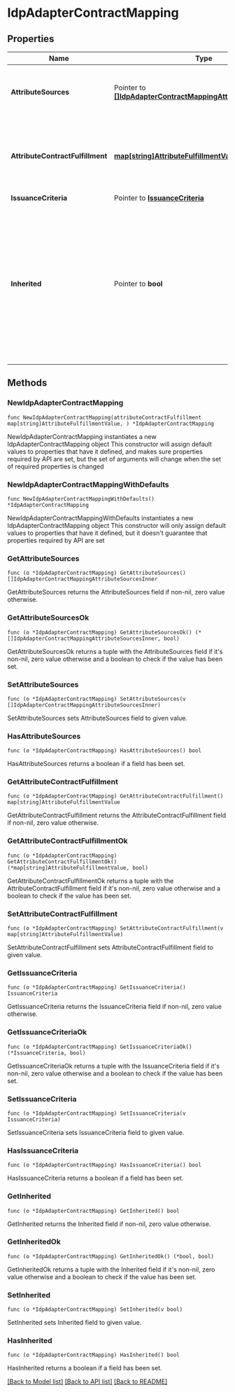 # IdpAdapterContractMapping

## Properties

Name | Type | Description | Notes
------------ | ------------- | ------------- | -------------
**AttributeSources** | Pointer to [**[]IdpAdapterContractMappingAttributeSourcesInner**](IdpAdapterContractMappingAttributeSourcesInner.md) | A list of configured data stores to look up attributes from. | [optional] 
**AttributeContractFulfillment** | [**map[string]AttributeFulfillmentValue**](AttributeFulfillmentValue.md) | A list of mappings from attribute names to their fulfillment values. | 
**IssuanceCriteria** | Pointer to [**IssuanceCriteria**](IssuanceCriteria.md) |  | [optional] 
**Inherited** | Pointer to **bool** | Whether this attribute mapping is inherited from its parent instance. If true, the rest of the properties in this model become read-only. The default value is false. | [optional] 

## Methods

### NewIdpAdapterContractMapping

`func NewIdpAdapterContractMapping(attributeContractFulfillment map[string]AttributeFulfillmentValue, ) *IdpAdapterContractMapping`

NewIdpAdapterContractMapping instantiates a new IdpAdapterContractMapping object
This constructor will assign default values to properties that have it defined,
and makes sure properties required by API are set, but the set of arguments
will change when the set of required properties is changed

### NewIdpAdapterContractMappingWithDefaults

`func NewIdpAdapterContractMappingWithDefaults() *IdpAdapterContractMapping`

NewIdpAdapterContractMappingWithDefaults instantiates a new IdpAdapterContractMapping object
This constructor will only assign default values to properties that have it defined,
but it doesn't guarantee that properties required by API are set

### GetAttributeSources

`func (o *IdpAdapterContractMapping) GetAttributeSources() []IdpAdapterContractMappingAttributeSourcesInner`

GetAttributeSources returns the AttributeSources field if non-nil, zero value otherwise.

### GetAttributeSourcesOk

`func (o *IdpAdapterContractMapping) GetAttributeSourcesOk() (*[]IdpAdapterContractMappingAttributeSourcesInner, bool)`

GetAttributeSourcesOk returns a tuple with the AttributeSources field if it's non-nil, zero value otherwise
and a boolean to check if the value has been set.

### SetAttributeSources

`func (o *IdpAdapterContractMapping) SetAttributeSources(v []IdpAdapterContractMappingAttributeSourcesInner)`

SetAttributeSources sets AttributeSources field to given value.

### HasAttributeSources

`func (o *IdpAdapterContractMapping) HasAttributeSources() bool`

HasAttributeSources returns a boolean if a field has been set.

### GetAttributeContractFulfillment

`func (o *IdpAdapterContractMapping) GetAttributeContractFulfillment() map[string]AttributeFulfillmentValue`

GetAttributeContractFulfillment returns the AttributeContractFulfillment field if non-nil, zero value otherwise.

### GetAttributeContractFulfillmentOk

`func (o *IdpAdapterContractMapping) GetAttributeContractFulfillmentOk() (*map[string]AttributeFulfillmentValue, bool)`

GetAttributeContractFulfillmentOk returns a tuple with the AttributeContractFulfillment field if it's non-nil, zero value otherwise
and a boolean to check if the value has been set.

### SetAttributeContractFulfillment

`func (o *IdpAdapterContractMapping) SetAttributeContractFulfillment(v map[string]AttributeFulfillmentValue)`

SetAttributeContractFulfillment sets AttributeContractFulfillment field to given value.


### GetIssuanceCriteria

`func (o *IdpAdapterContractMapping) GetIssuanceCriteria() IssuanceCriteria`

GetIssuanceCriteria returns the IssuanceCriteria field if non-nil, zero value otherwise.

### GetIssuanceCriteriaOk

`func (o *IdpAdapterContractMapping) GetIssuanceCriteriaOk() (*IssuanceCriteria, bool)`

GetIssuanceCriteriaOk returns a tuple with the IssuanceCriteria field if it's non-nil, zero value otherwise
and a boolean to check if the value has been set.

### SetIssuanceCriteria

`func (o *IdpAdapterContractMapping) SetIssuanceCriteria(v IssuanceCriteria)`

SetIssuanceCriteria sets IssuanceCriteria field to given value.

### HasIssuanceCriteria

`func (o *IdpAdapterContractMapping) HasIssuanceCriteria() bool`

HasIssuanceCriteria returns a boolean if a field has been set.

### GetInherited

`func (o *IdpAdapterContractMapping) GetInherited() bool`

GetInherited returns the Inherited field if non-nil, zero value otherwise.

### GetInheritedOk

`func (o *IdpAdapterContractMapping) GetInheritedOk() (*bool, bool)`

GetInheritedOk returns a tuple with the Inherited field if it's non-nil, zero value otherwise
and a boolean to check if the value has been set.

### SetInherited

`func (o *IdpAdapterContractMapping) SetInherited(v bool)`

SetInherited sets Inherited field to given value.

### HasInherited

`func (o *IdpAdapterContractMapping) HasInherited() bool`

HasInherited returns a boolean if a field has been set.


[[Back to Model list]](../README.md#documentation-for-models) [[Back to API list]](../README.md#documentation-for-api-endpoints) [[Back to README]](../README.md)



